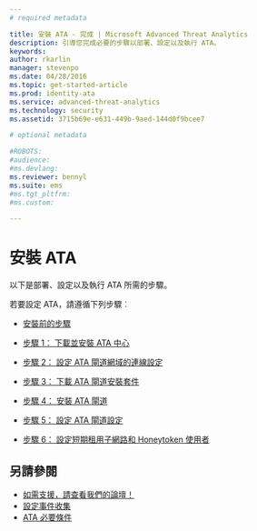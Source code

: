 ```yaml
---
# required metadata

title: 安裝 ATA - 完成 | Microsoft Advanced Threat Analytics
description: 引導您完成必要的步驟以部署、設定以及執行 ATA。
keywords:
author: rkarlin
manager: stevenpo
ms.date: 04/28/2016
ms.topic: get-started-article
ms.prod: identity-ata
ms.service: advanced-threat-analytics
ms.technology: security
ms.assetid: 3715b69e-e631-449b-9aed-144d0f9bcee7

# optional metadata

#ROBOTS:
#audience:
#ms.devlang:
ms.reviewer: bennyl
ms.suite: ems
#ms.tgt_pltfrm:
#ms.custom:

---
```


# 安裝 ATA

以下是部署、設定以及執行 ATA 所需的步驟。

若要設定 ATA，請遵循下列步驟︰

-   [安裝前的步驟](install-ata-preinstall.md)

-   [步驟 1： 下載並安裝 ATA 中心](install-ata-step1.md)

-   [步驟 2： 設定 ATA 閘道網域的連線設定](install-ata-step2.md)

-   [步驟 3： 下載 ATA 閘道安裝套件](install-ata-step3.md)

-   [步驟 4： 安裝 ATA 閘道](install-ata-step4.md)

-   [步驟 5： 設定 ATA 閘道設定](install-ata-step5.md)

-   [步驟 6： 設定短期租用子網路和 Honeytoken 使用者](install-ata-step6.md)


## 另請參閱

- [如需支援，請查看我們的論壇！](https://social.technet.microsoft.com/Forums/security/en-US/home?forum=mata)
- [設定事件收集](/advanced-threat-analytics/plandesign/configure-event-collection)
- [ATA 必要條件](/advanced-threat-analytics/plandesign/ata-prerequisites)


<!--HONumber=Apr16_HO2-->


